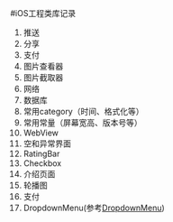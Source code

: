 #iOS工程类库记录

1. 推送
2. 分享
3. 支付
4. 图片查看器
5. 图片截取器
6. 网络
7. 数据库
8. 常用category（时间、格式化等）
9. 常用常量（屏幕宽高、版本号等）
10. WebView
11. 空和异常界面
12. RatingBar
13. Checkbox
14. 介绍页面
15. 轮播图
16. 支付 
17. DropdownMenu(参考[DropdownMenu](https://github.com/nmattisson/DropdownMenu))